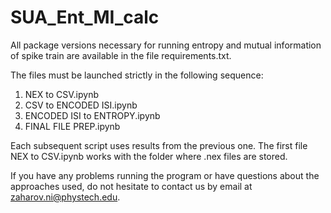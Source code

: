 # SUA_Ent_MI_calc

All package versions necessary for running entropy and mutual information of spike train are available in the file requirements.txt.

The files must be launched strictly in the following sequence:
1. NEX to CSV.ipynb
2. CSV to ENCODED ISI.ipynb
3. ENCODED ISI to ENTROPY.ipynb
4. FINAL FILE PREP.ipynb

Each subsequent script uses results from the previous one. The first file NEX to CSV.ipynb works with the folder where .nex files are stored.

If you have any problems running the program or have questions about the approaches used, do not hesitate to contact us by email at zaharov.ni@phystech.edu.
